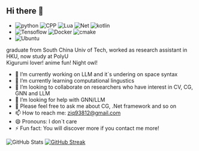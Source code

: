 ## Hi there 👋
- ![python](https://img.shields.io/badge/python-python?style=flat&logo=python&logoColor=%23FFFFFF&color=%233776AB)
![CPP](https://img.shields.io/badge/CPP-python?style=flat&logo=C%2B%2B&logoColor=%23FFFFFF&color=%2300599C)
![Lua](https://img.shields.io/badge/Lua-Lua?style=flat&logo=Lua&logoColor=%23FFFFFF&color=%232C2D72)
![Net](https://img.shields.io/badge/.NET-Lua?style=flat&logo=dotnet&logoColor=%23FFFFFF&color=%23512BD4)
![kotlin](https://img.shields.io/badge/kotlin-kotlin?logo=kotlin&logoColor=%23FFFFFF&color=%237F52FF)  
- ![Tensoflow](https://img.shields.io/badge/tensorflow-tensorflow?style=flat&logo=tensorflow&logoColor=%23FFFFFF&color=%23FF6F00)
![Docker](https://img.shields.io/badge/docker-Lua?style=flat&logo=Docker&logoColor=%23FFFFFF&color=%232496ED)
![cmake](https://img.shields.io/badge/cmake-cmake?style=flat&logo=cmake&logoColor=%23FFFFFF&color=%23064F8C)  
- ![Ubuntu](https://img.shields.io/badge/ubuntu-ubuntu?style=flat&logo=ubuntu&logoColor=%23FFFFFF&color=%23E95420)
  
graduate from South China Univ of Tech, worked as research assistant in HKU, now study at PolyU  
Kigurumi lover! anime fun! Night owl!
- 🔭 I’m currently working on LLM and it`s undering on space syntax
- 🌱 I’m currently learning computational lingustics
- 👯 I’m looking to collaborate on researchers who have interest in CV, CG, GNN and LLM
- 🤔 I’m looking for help with GNN/LLM
- 💬 Please feel free to ask me about CG, .Net framework and so on
- 📫 How to reach me: ziq93812@gmail.com
- 😄 Pronouns: I don`t care
- ⚡ Fun fact: You will discover more if you contact me more!

![GitHub Stats](https://github-readme-stats.vercel.app/api/top-langs/?username=turswiming&theme=default&show_icons=true&hide_border=false&layout=compact)
[![GitHub Streak](https://streak-stats.demolab.com?user=turswiming&hide_border=%E5%81%87&exclude_days=Sun%2CSat&card_width=762)](https://git.io/streak-stats)
